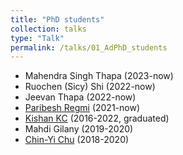 ```yaml
---
title: "PhD students"
collection: talks
type: "Talk"
permalink: /talks/01_AdPhD_students
---
```


* Mahendra Singh Thapa (2023-now)
* Ruochen (Sicy) Shi (2022-now)
* Jeevan Thapa (2022-now)
* [Paribesh Regmi](https://regmiparibesh.com.np) (2021-now)
* [Kishan KC](https://kishankc.com.np) (2016-2022, graduated)
* Mahdi Gilany (2019-2020)
* [Chin-Yi Chu](https://www.urmc.rochester.edu/people/23690042-chin-yi-chu) (2018-2020)


